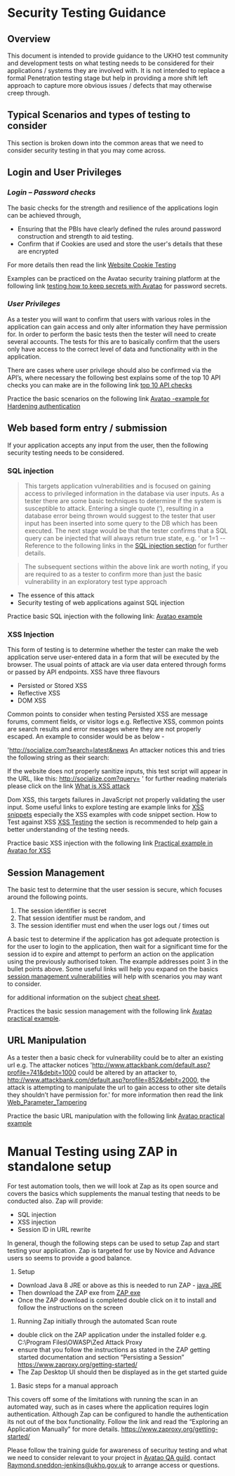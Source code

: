 
# Security Testing Guidance

## **Overview**

This document is intended to provide guidance to the UKHO test community and development tests on what testing needs to be considered for their applications / systems they are involved with. It is not intended to replace a formal Penetration testing stage but help in providing a more shift left approach to capture more obvious issues / defects that may otherwise creep through.

## **Typical Scenarios and types of testing to consider**

This section is broken down into the common areas that we need to consider security testing in that you may come across.

## **Login and User Privileges**

### ***Login – Password checks***

The basic checks for the strength and resilience of the applications login can be achieved through,

-	Ensuring that the PBIs have clearly defined the rules around password construction and strength to aid testing.
-	Confirm that if Cookies are used and store the user's details that these are encrypted

For more details then read the link [Website Cookie Testing](https://www.softwaretestinghelp.com/website-cookie-testing-test-cases)

Examples can be practiced on the Avatao security training platform at the following link [testing how to keep secrets with Avatao](https://next.avatao.com/collections/c26b8ef1-18c9-419a-a023-ac187af3864c/owasp-top-10-intro-in-c/challenges/keeping-secrets-in-c?tab=windows) for password secrets.

### ***User Privileges***

As a tester you will want to confirm that users with various roles in the application can gain access and only alter information they have permission for. In order to perform the basic tests then the tester will need to create several accounts. 
The tests for this are to basically confirm that the users only have access to the correct level of data and functionality with in the application.

There are cases where user privilege should also be confirmed via the API’s, where necessary the following best explains some of the top 10 API checks you can make are in the following link [top 10 API checks](https://apisecurity.io/encyclopedia/content/owasp-api-security-top-10-cheat-sheet-a4.pdf)

Practice the basic scenarios on the following link [Avatao -example for Hardening authentication](https://next.avatao.com/collections/c26b8ef1-18c9-419a-a023-ac187af3864c/owasp-top-10-intro-in-c/challenges/hardening-authentication-with-asp-ne?tab=windows)

## **Web based form entry / submission**

If your application accepts any input from the user, then the following security testing needs to be considered.

###	SQL injection 

> This targets application vulnerabilities and is focused on gaining access to privileged information in the database via user inputs.
As a tester there are some basic techniques to determine if the system is susceptible to attack. Entering a single quote (‘), resulting in a database error being thrown would suggest to the tester that user input has been inserted into some query to the DB which has been executed.
The next stage would be that the tester confirms that a SQL query can be injected that will always return true state, e.g. ‘ or 1=1 --
Reference to the following links in the [SQL injection section](https://www.softwaretestinghelp.com/sql-injection-how-to-test-application-for-sql-injection-attacks/) for further details.

> The subsequent sections within the above link are worth noting, if you are required to as a tester to confirm more than just the basic vulnerability in an exploratory test type approach

- The essence of this attack
- Security testing of web applications against SQL injection
  
Practice basic SQL injection with the following link: [Avatao example](https://next.avatao.com/collections/c26b8ef1-18c9-419a-a023-ac187af3864c/owasp-top-10-intro-in-c/challenges/sql-injection-tutorial-in-asp-net)

###	XSS Injection

This form of testing is to determine whether the tester can make the web application serve user-entered data in a form that will be executed by the browser. The usual points of attack are via user data entered through forms or passed by API endpoints.
XSS have three flavours

-	Persisted or Stored XSS
-	Reflective XSS
-	DOM XSS

Common points to consider when testing Persisted XSS are message forums, comment fields, or visitor logs e.g.
Reflective XSS, common points are search results and error messages where they are not properly escaped. 
An example to consider would be as below -

'http://socialize.com?search=latest&news
An attacker notices this and tries the following string as their search:
<script type=’text/javascript’>alert(‘test’);</script>
If the website does not properly sanitize inputs, this test script will appear in the 		URL, like this:
http://socialize.com?query=<script type=’text/javascript’>alert(‘test’);</script>
'
for further reading materials please click on the link [What is XSS attack](https://brightsec.com/blog/xss-attack/)

Dom XSS, this targets failures in JavaScript not properly validating the user input.
Some useful links to explore testing are
example links for [XSS snippets](https://www.veracode.com/security/xss) especially the XSS examples with code snippet section.
How to Test against XSS [XSS Testing](https://www.softwaretestinghelp.com/cross-site-scripting-xss-attack-test/) the section is recommended to help gain a better understanding of the testing needs.

Practice basic XSS injection with the following link [Practical example in Avatao for XSS](https://next.avatao.com/collections/c26b8ef1-18c9-419a-a023-ac187af3864c/owasp-top-10-intro-in-c/challenges/basics-of-reflected-xss)

## **Session Management**

The basic test to determine that the user session is secure, which focuses around the following points. 

1.	The session identifier is secret
2.	That session identifier must be random, and
3.	The session identifier must end when the user logs out / times out
   
A basic test to determine if the application has got adequate protection is for the user to login to the application, then wait for a significant time for the session id to expire and attempt to perform an action on the application using the previously authorised token. The example addresses point 3 in the bullet points above.
Some useful links will help you expand on the basics 
[session management vulnerabilities](https://affinity-it-security.com/how-to-test-for-session-management-vulnerabilities/) will help with scenarios you may want to consider.

for additional information on the subject [cheat sheet](https://cheatsheetseries.owasp.org/cheatsheets/Session_Management_Cheat_Sheet.html).

Practices the basic session management with the following link [Avatao practical example](https://next.avatao.com/collections/c26b8ef1-18c9-419a-a023-ac187af3864c/owasp-top-10-intro-in-c/challenges/the-mystery-of-clickjacking).

## **URL Manipulation**

As a tester then a basic check for vulnerability could be to alter an existing url e.g. 
The attacker notices 
'http://www.attackbank.com/default.asp?profile=741&debit=1000 could be altered by an attacker to, http://www.attackbank.com/default.asp?profile=852&debit=2000, the attack is attempting to manipulate the url to gain access to other site details they shouldn’t have permission for.'
for more information then read the link [Web_Parameter_Tampering](https://owasp.org/www-community/attacks/Web_Parameter_Tampering)

Practice the basic URL manipulation with the following link [Avatao practical example](https://next.avatao.com/collections/c26b8ef1-18c9-419a-a023-ac187af3864c/owasp-top-10-intro-in-c/challenges/swapping-the-id?tab=windows)

# **Manual Testing using ZAP in standalone setup**

For test automation tools, then we will look at Zap as its open source and covers the basics which supplements the manual testing that needs to be conducted also.
Zap will provide:

-	SQL injection
-	XSS injection 
-	Session ID in URL rewrite

In general, though the following steps can be used to setup Zap and start testing your application. Zap is targeted for use by Novice and Advance users so seems to provide a good balance.

1.	Setup

-	Download Java 8 JRE or above as this is needed to run ZAP - [java JRE](https://www.java.com/en/download/manual.jsp)
-	Then download the ZAP exe from [ZAP exe](https://www.zaproxy.org/download/)
-	Once the ZAP download is completed double click on it to install and follow the instructions on the screen

1.	Running Zap initially through the automated Scan route
   
-	double click on the ZAP application under the installed folder e.g. C:\Program Files\OWASP\Zed Attack Proxy
-	ensure that you follow the instructions as stated in the ZAP getting started documentation and section “Persisting a Session” https://www.zaproxy.org/getting-started/
-	The Zap Desktop UI should then be displayed as in the get started guide
  
1.	Basic steps for a manual approach

This covers off some of the limitations with running the scan in an automated way, such as in cases where the application requires login authentication. Although Zap can be configured to handle the authentication its not out of the box functionality. Follow the link and read the “Exploring an Application Manually” for more details. https://www.zaproxy.org/getting-started/

Please follow the training guide for awareness of securituy testing and what we need to consider relevant to your project
in [Avatao QA guild](https://next.avatao.com/teams). contact Raymond.sneddon-jenkins@ukho.gov.uk to arrange access or questions.
